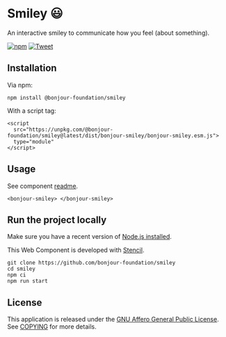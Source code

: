 # Smiley 😃

An interactive smiley to communicate how you feel (about something).

[![npm](https://img.shields.io/npm/v/@bonjour-foundation/smiley/latest.svg)](https://www.npmjs.com/package/@bonjour-foundation/smiley) [![Tweet](https://img.shields.io/twitter/url?url=https%3A%2F%2Fdeckdeckgo.com)](https://twitter.com/intent/tweet?url=https%3A%2F%2Fbonjour.help&text=An%20interactive%20smiley%20to%20communicate%20how%20you%20feel%20(about%20something).%20)

## Installation

Via npm:

```
npm install @bonjour-foundation/smiley
```

With a script tag:

```
<script
  src="https://unpkg.com/@bonjour-foundation/smiley@latest/dist/bonjour-smiley/bonjour-smiley.esm.js">
  type="module"
</script>
```

## Usage

See component [readme](src/components/smiley/readme.md).

```
<bonjour-smiley> </bonjour-smiley>
```

## Run the project locally

Make sure you have a recent version of [Node.js installed](https://nodejs.org/en/).

This Web Component is developed with [Stencil](https://stenciljs.com/).

```
git clone https://github.com/bonjour-foundation/smiley
cd smiley
npm ci
npm run start
```

## License

This application is released under the [GNU Affero General Public License](LICENSE). See [COPYING](./COPYING) for more details.
